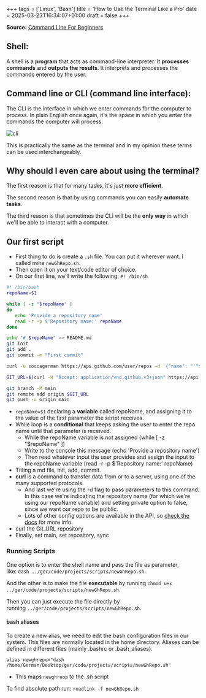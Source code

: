 +++
tags = ['Linux', 'Bash']
title = 'How to Use the Terminal Like a Pro'
date = 2025-03-23T16:34:07+01:00
draft = false
+++

**Source:** [Command Line For Beginners](https://www.freecodecamp.org/news/command-line-for-beginners/)

## Shell:

A shell is a **program** that acts as command-line interpreter. It **processes commands** and **outputs the results**. It interprets and processes the commands entered by the user.

## Command line or CLI (command line interface):

The CLI is the interface in which we enter commands for the computer to process. In plain English once again, it's the space in which you enter the commands the computer will process.

![cli](https://cdn-media-0.freecodecamp.org/2022/03/cli.png)

This is practically the same as the terminal and in my opinion these terms can be used interchangeably.

## Why should I even care about using the terminal?

The first reason is that for many tasks, it's just **more efficient**.

The second reason is that by using commands you can easily **automate tasks**.

The third reason is that sometimes the CLI will be the **only way** in which we'll be able to interact with a computer.

## Our first script

- First thing to do is create a `.sh` file. You can put it wherever want. I called mine `newGhRepo.sh`.
- Then open it on your text/code editor of choice.
- On our first line, we'll write the following: `#! /bin/sh`

```bash
#! /bin/bash
repoName=$1

while [ -z "$repoName" ]
do
   echo 'Provide a repository name'
   read -r -p $'Repository name:' repoName
done

echo "# $repoName" >> README.md
git init
git add .
git commit -m "First commit"

curl -u coccagerman https://api.github.com/user/repos -d '{"name": "'"$repoName"'", "private":false}'

GIT_URL=$(curl -H "Accept: application/vnd.github.v3+json" https://api.github.com/repos/coccagerman/"$repoName" | jq -r '.clone_url')

git branch -M main
git remote add origin $GIT_URL
git push -u origin main

```

- `repoName=$1` declaring a **variable** called repoName, and assigning it to the value of the first parameter the script receives.
- While loop is a **conditional** that keeps asking the user to enter the repo name until that parameter is received.
  - While the repoName variable is not assigned (while [ -z "$repoName" ])
  - Write to the console this message (echo 'Provide a repository name')
  - Then read whatever input the user provides and assign the input to the repoName variable (read -r -p $'Repository name:' repoName)
- Titling a md file, init, add, commit.
- **curl** is a command to transfer data from or to a server, using one of the many supported protocols.
  - And last we're using the -d flag to pass parameters to this command. In this case we're indicating the repository name (for which we're using our repoName variable) and setting private option to false, since we want our repo to be puiblic.
  - Lots of other config options are available in the API, so [check the docs](https://docs.github.com/en/rest/reference/repos#create-a-repository-for-the-authenticated-user) for more info.
- curl the Git_URL repository
- Finally, set main, set repository, sync

### Running Scripts

One option is to enter the shell name and pass the file as parameter, like: `dash ../ger/code/projects/scripts/newGhRepo.sh`.

And the other is to make the file **executable** by running `chmod u+x ../ger/code/projects/scripts/newGhRepo.sh`.

Then you can just execute the file directly by running `../ger/code/projects/scripts/newGhRepo.sh`.

#### bash aliases

To create a new alias, we need to edit the bash configuration files in our system. This files are normally located in the home directory. Aliases can be defined in different files (mainly .bashrc or .bash_aliases).

`alias newghrepo="dash /home/German/Desktop/ger/code/projects/scripts/newGhRepo.sh"`

- This maps `newghreop` to the .sh script

To find absolute path run: `readlink -f newGhRepo.sh`
